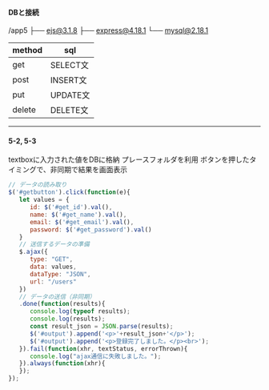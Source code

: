 
#### DBと接続

/app5
├── ejs@3.1.8
├── express@4.18.1
└── mysql@2.18.1

|method|sql|
|---|---|
|get|SELECT文|
|post|INSERT文|
|put|UPDATE文|
|delete|DELETE文|


***
#### **5-2, 5-3**

textboxに入力された値をDBに格納
プレースフォルダを利用
ボタンを押したタイミングで、非同期で結果を画面表示

```js
// データの読み取り
$('#getbutton').click(function(e){
   let values = {
      id: $('#get_id').val(),
      name: $('#get_name').val(),
      email: $('#get_email').val(),
      password: $('#get_password').val()
   }
   // 送信するデータの準備
   $.ajax({
      type: "GET",
      data: values,
      dataType: "JSON",
      url: "/users"
   })
   // データの送信（非同期）
   .done(function(results){
      console.log(typeof results);
      console.log(results);
      const result_json = JSON.parse(results);
      $('#output').append('<p>'+result_json+'</p>');
      $('#output').append('<p>登録完了しました。</p><br>');
   }).fail(function(xhr, textStatus, errorThrown){
      console.log("ajax通信に失敗しました。");
   }).always(function(xhr){
   });
});
```

